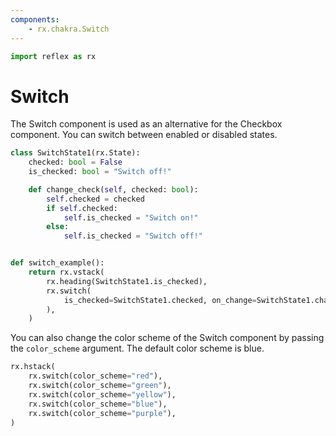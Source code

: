 ```yaml
---
components:
    - rx.chakra.Switch
---
```


```python exec
import reflex as rx
```

# Switch

The Switch component is used as an alternative for the Checkbox component.
You can switch between enabled or disabled states.

```python demo exec
class SwitchState1(rx.State):
    checked: bool = False
    is_checked: bool = "Switch off!"

    def change_check(self, checked: bool):
        self.checked = checked
        if self.checked:
            self.is_checked = "Switch on!"
        else:
            self.is_checked = "Switch off!"


def switch_example():
    return rx.vstack(
        rx.heading(SwitchState1.is_checked),
        rx.switch(
            is_checked=SwitchState1.checked, on_change=SwitchState1.change_check
        ),
    )
```

You can also change the color scheme of the Switch component by passing the `color_scheme` argument.
The default color scheme is blue.

```python demo
rx.hstack(
    rx.switch(color_scheme="red"),
    rx.switch(color_scheme="green"),
    rx.switch(color_scheme="yellow"),
    rx.switch(color_scheme="blue"),
    rx.switch(color_scheme="purple"),
)
```
